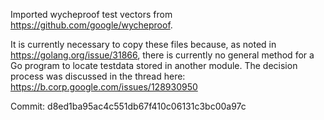 Imported wycheproof test vectors from https://github.com/google/wycheproof.

It is currently necessary to copy these files because, as noted in
https://golang.org/issue/31866, there is currently no general method for a Go
program to locate testdata stored in another module.
The decision process was discussed in the thread here:
https://b.corp.google.com/issues/128930950

Commit: d8ed1ba95ac4c551db67f410c06131c3bc00a97c
